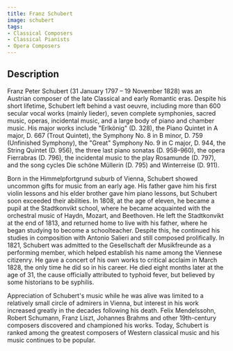 ```yaml
---
title: Franz Schubert
image: schubert
tags:
- Classical Composers
- Classical Pianists
- Opera Composers
---
```

## Description

Franz Peter Schubert (31 January 1797 – 19 November 1828) was an Austrian composer of the late Classical and early Romantic eras. Despite his short lifetime, Schubert left behind a vast oeuvre, including more than 600 secular vocal works (mainly lieder), seven complete symphonies, sacred music, operas, incidental music, and a large body of piano and chamber music. His major works include "Erlkönig" (D. 328), the Piano Quintet in A major, D. 667 (Trout Quintet), the Symphony No. 8 in B minor, D. 759 (Unfinished Symphony), the "Great" Symphony No. 9 in C major, D. 944, the String Quintet (D. 956), the three last piano sonatas (D. 958–960), the opera Fierrabras (D. 796), the incidental music to the play Rosamunde (D. 797), and the song cycles Die schöne Müllerin (D. 795) and Winterreise (D. 911).

Born in the Himmelpfortgrund suburb of Vienna, Schubert showed uncommon gifts for music from an early age. His father gave him his first violin lessons and his elder brother gave him piano lessons, but Schubert soon exceeded their abilities. In 1808, at the age of eleven, he became a pupil at the Stadtkonvikt school, where he became acquainted with the orchestral music of Haydn, Mozart, and Beethoven. He left the Stadtkonvikt at the end of 1813, and returned home to live with his father, where he began studying to become a schoolteacher. Despite this, he continued his studies in composition with Antonio Salieri and still composed prolifically. In 1821, Schubert was admitted to the Gesellschaft der Musikfreunde as a performing member, which helped establish his name among the Viennese citizenry. He gave a concert of his own works to critical acclaim in March 1828, the only time he did so in his career. He died eight months later at the age of 31, the cause officially attributed to typhoid fever, but believed by some historians to be syphilis.

Appreciation of Schubert's music while he was alive was limited to a relatively small circle of admirers in Vienna, but interest in his work increased greatly in the decades following his death. Felix Mendelssohn, Robert Schumann, Franz Liszt, Johannes Brahms and other 19th-century composers discovered and championed his works. Today, Schubert is ranked among the greatest composers of Western classical music and his music continues to be popular.